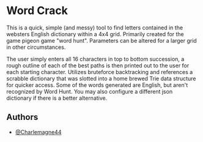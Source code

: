 
# Word Crack

This is a quick, simple (and messy) tool to find letters contained in the websters English dictionary within a 4x4 grid. Primarily created for the game pigeon game "word hunt". Parameters can be altered for a larger grid in other circumstances.

The user simply enters all 16 characters in top to bottom succession,  a  rough outline of each of the best paths is then printed out to the user for  each starting character. Utilizes bruteforce backtracking and references a scrabble dictionary that was slotted  into a home brewed  Trie data structure for  quicker access. Some of the words generated are English, but aren't recognized by Word Hunt. You may also configure a different json dictionary if there is a better alternative.


## Authors

- [@Charlemagne44](https://www.github.com/Charlemagne44)


